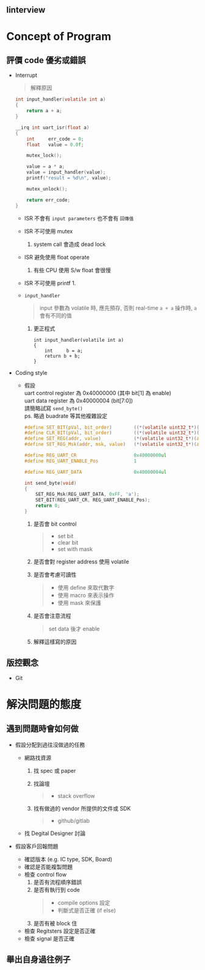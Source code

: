 Iinterview
---


# Concept of Program

## 評價 code 優劣或錯誤


+ Interrupt
    > 解釋原因

    ```c
    int input_handler(volatile int a)
    {
        return a + a;
    }

    __irq int uart_isr(float a)
    {
        int     err_code = 0;
        float   value = 0.0f;

        mutex_lock();

        value = a * a;
        value = input_handler(value);
        printf("result = %d\n", value);

        mutex_unlock();

        return err_code;
    }
    ```

    - ISR 不會有 `input parameters` 也不會有 `回傳值`
    - ISR 不可使用 mutex
        1. system call 會造成 dead lock

    - ISR 避免使用 float operate
        1. 有些 CPU 使用 S/w float 會很慢

    - ISR 不可使用 printf
        1.

    - `input_handler`
        > input 參數為 volatile 時, 應先預存, 否則 real-time `a + a` 操作時, `a` 會有不同的值

        1. 更正程式

            ```
            int input_handler(volatile int a)
            {
                int     b = a;
                return b + b;
            }
            ```

+ Coding style

    - 假設 <br>
        uart control register 為 0x40000000 (其中 bit[1] 為 enable)<br>
        uart data register 為 0x40000004 (bit[7:0]) <br>
        請簡略試寫 `send_byte()` <br>
        ps. 略過 buadrate 等其他複雜設定

        ```c
        #define SET_BIT(pVal, bit_order)        ((*(volatile uint32_t*)(pVal)) |= (0x1ul << (bit_order)))
        #define CLR_BIT(pVal, bit_order)        ((*(volatile uint32_t*)(pVal)) &= ~(0x1ul << (bit_order)))
        #define SET_REG(addr, value)            (*(volatile uint32_t*)(addr) = (value))
        #define SET_REG_Msk(addr, msk, value)   (*(volatile uint32_t*)(addr) = (*(volatile uint32_t*)(addr) & ~(msk)) | ((value) & (msk)))

        #define REG_UART_CR                     0x40000000ul
        #define REG_UART_ENABLE_Pos             1

        #define REG_UART_DATA                   0x40000004ul

        int send_byte(void)
        {
            SET_REG_Msk(REG_UART_DATA, 0xFF, 'a');
            SET_BIT(REG_UART_CR, REG_UART_ENABLE_Pos);
            return 0;
        }
        ```

        1. 是否會 bit control
            > + set bit
            > + clear bit
            > + set with mask

        1. 是否會對 register address 使用 volatile

        1. 是否會考慮可讀性
            > + 使用 define 來取代數字
            > + 使用 macro 來表示操作
            > + 使用 mask 來保護

        1. 是否會注意流程
            > set data 後才 enable

        1. 解釋這樣寫的原因

## 版控觀念

+ Git

# 解決問題的態度

## 遇到問題時會如何做

+ 假設分配到過往沒做過的任務

    - 網路找資源
        1. 找 spec 或 paper
        1. 找論壇
            > + stack overflow

        1. 找有做過的 vendor 所提供的文件或 SDK
            > + github/gitlab

    - 找 Degital Designer 討論

+ 假設客戶回報問題

    - 確認版本 (e.g. IC type, SDK, Board)
    - 確認是否能複製問題
    - 檢查 control flow
        1. 是否有流程順序錯誤
        1. 是否有執行到 code
            > + compile options 設定
            > + 判斷式是否正確 (if else)
        1. 是否有被 block 住
    - 檢查 Regitsters 設定是否正確
    - 檢查 signal 是否正確

## 舉出自身過往例子


